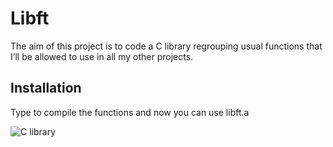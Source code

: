 
# Libft

The aim of this project is to code a C library regrouping usual functions that I’ll be allowed to use in all my other projects.

## Installation

Type <make> to compile the functions and now you can use libft.a

![C library](https://nareshit.com/wp-content/uploads/2018/08/C-Programming-online-training-nareshit.jpg)
